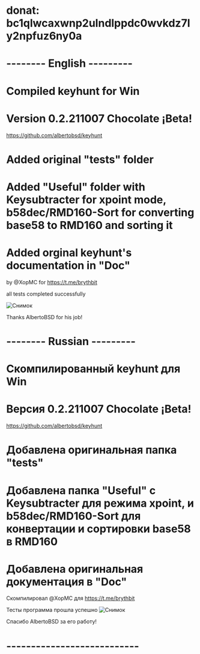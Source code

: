 # donat: bc1qlwcaxwnp2ulndlppdc0wvkdz7ly2npfuz6ny0a
# -------- English ---------
# Compiled keyhunt for Win
# Version 0.2.211007 Chocolate ¡Beta!
https://github.com/albertobsd/keyhunt

# Added original "tests" folder
# Added "Useful" folder with Keysubtracter for xpoint mode, b58dec/RMD160-Sort for converting base58 to RMD160 and sorting it
# Added orginal keyhunt's documentation in "Doc"

by @XopMC for https://t.me/brythbit

all tests completed successfully

![Снимок](https://user-images.githubusercontent.com/89750173/136856782-1fc7f273-8c00-473c-8621-95f4ab05e87f.JPG)

Thanks AlbertoBSD for his job!

# -------- Russian ---------
# Скомпилированный keyhunt для Win
# Версия 0.2.211007 Chocolate ¡Beta!
https://github.com/albertobsd/keyhunt

# Добавлена оригинальная папка "tests"
# Добавлена папка "Useful" с Keysubtracter для режима xpoint, и b58dec/RMD160-Sort для конвертации и сортировки base58 в RMD160
# Добавлена оригинальная документация в "Doc"

Скомпилировал @XopMC для https://t.me/brythbit

Тесты программа прошла успешно
![Снимок](https://user-images.githubusercontent.com/89750173/136857976-1d523706-c65d-45e8-bd4e-8e5e5aa8ecb0.JPG)

Спасибо AlbertoBSD за его работу!

# ---------------------------
